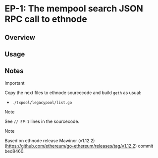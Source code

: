 # EP-1: The mempool search JSON RPC call to ethnode

## Overview

## Usage

## Notes

> [!IMPORTANT]
> Copy the next files to ethnode sourcecode and build ```geth``` as usual:
> - ```./txpool/legacypool/list.go```

> [!NOTE]
> See ```// EP-1``` lines in the sourcecode.

> [!NOTE]
> Based on ethnode release Mawinor (v1.12.2) (https://github.com/ethereum/go-ethereum/releases/tag/v1.12.2) commit bed8460.
